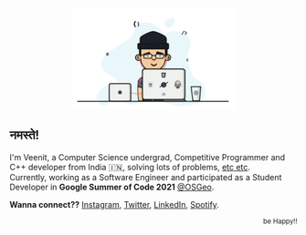 <p align="center">
  <a href="https://veenits123.github.io/">
    <img src="programmer.gif" alt="Veenit" height="180"/>
  </a>
</p>

## नमस्ते!

I'm Veenit, a Computer Science undergrad, Competitive Programmer and C++ developer from India :india:, solving lots of problems, [etc etc](https://veenits123.github.io/).<br>
Currently, working as a Software Engineer and participated as a Student Developer in **Google Summer of Code 2021** [@OSGeo](https://github.com/OSGeo).

**Wanna connect??** [Instagram](https://www.instagram.com/veenit._.singh/), [Twitter](https://twitter.com/vee_nits123), [LinkedIn](https://linkedin.com/in/veenits123), [Spotify](https://open.spotify.com/user/ovs6jeqqwthcd1wjcmvmv0cnl).
<br>
<p align="right">
  <sup>be Happy!!</sup>
</p>
